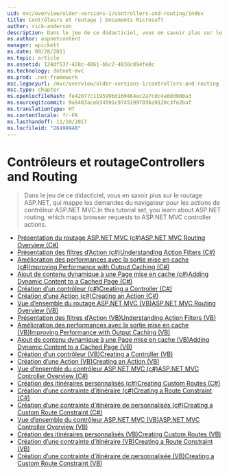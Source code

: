 ```yaml
---
uid: mvc/overview/older-versions-1/controllers-and-routing/index
title: Contrôleurs et routage | Documents Microsoft
author: rick-anderson
description: Dans le jeu de ce didacticiel, vous en savoir plus sur le routage ASP.NET, qui mappe les demandes du navigateur pour les actions de contrôleur ASP.NET MVC.
ms.author: aspnetcontent
manager: wpickett
ms.date: 09/28/2011
ms.topic: article
ms.assetid: 124df537-428c-4861-b6c2-4830c094fe0c
ms.technology: dotnet-mvc
ms.prod: .net-framework
msc.legacyurl: /mvc/overview/older-versions-1/controllers-and-routing
msc.type: chapter
ms.openlocfilehash: fe42077c119599bd169464ec2a7cdc4a0dd008a3
ms.sourcegitcommit: 9a9483aceb34591c97451997036a9120c3fe2baf
ms.translationtype: HT
ms.contentlocale: fr-FR
ms.lasthandoff: 11/10/2017
ms.locfileid: "26499948"
---
```

<a name="controllers-and-routing"></a><span data-ttu-id="6dde0-103">Contrôleurs et routage</span><span class="sxs-lookup"><span data-stu-id="6dde0-103">Controllers and Routing</span></span>
====================
> <span data-ttu-id="6dde0-104">Dans le jeu de ce didacticiel, vous en savoir plus sur le routage ASP.NET, qui mappe les demandes du navigateur pour les actions de contrôleur ASP.NET MVC.</span><span class="sxs-lookup"><span data-stu-id="6dde0-104">In this tutorial set, you learn about ASP.NET routing, which maps browser requests to ASP.NET MVC controller actions.</span></span>


- [<span data-ttu-id="6dde0-105">Présentation du routage ASP.NET MVC (c#)</span><span class="sxs-lookup"><span data-stu-id="6dde0-105">ASP.NET MVC Routing Overview (C#)</span></span>](asp-net-mvc-routing-overview-cs.md)
- [<span data-ttu-id="6dde0-106">Présentation des filtres d’Action (c#)</span><span class="sxs-lookup"><span data-stu-id="6dde0-106">Understanding Action Filters (C#)</span></span>](understanding-action-filters-cs.md)
- [<span data-ttu-id="6dde0-107">Amélioration des performances avec la sortie mise en cache (c#)</span><span class="sxs-lookup"><span data-stu-id="6dde0-107">Improving Performance with Output Caching (C#)</span></span>](improving-performance-with-output-caching-cs.md)
- [<span data-ttu-id="6dde0-108">Ajout de contenu dynamique à une Page mise en cache (c#)</span><span class="sxs-lookup"><span data-stu-id="6dde0-108">Adding Dynamic Content to a Cached Page (C#)</span></span>](adding-dynamic-content-to-a-cached-page-cs.md)
- [<span data-ttu-id="6dde0-109">Création d’un contrôleur (c#)</span><span class="sxs-lookup"><span data-stu-id="6dde0-109">Creating a Controller (C#)</span></span>](creating-a-controller-cs.md)
- [<span data-ttu-id="6dde0-110">Création d’une Action (c#)</span><span class="sxs-lookup"><span data-stu-id="6dde0-110">Creating an Action (C#)</span></span>](creating-an-action-cs.md)
- [<span data-ttu-id="6dde0-111">Vue d’ensemble du routage ASP.NET MVC (VB)</span><span class="sxs-lookup"><span data-stu-id="6dde0-111">ASP.NET MVC Routing Overview (VB)</span></span>](asp-net-mvc-routing-overview-vb.md)
- [<span data-ttu-id="6dde0-112">Présentation des filtres d’Action (VB)</span><span class="sxs-lookup"><span data-stu-id="6dde0-112">Understanding Action Filters (VB)</span></span>](understanding-action-filters-vb.md)
- [<span data-ttu-id="6dde0-113">Amélioration des performances avec la sortie mise en cache (VB)</span><span class="sxs-lookup"><span data-stu-id="6dde0-113">Improving Performance with Output Caching (VB)</span></span>](improving-performance-with-output-caching-vb.md)
- [<span data-ttu-id="6dde0-114">Ajout de contenu dynamique à une Page mise en cache (VB)</span><span class="sxs-lookup"><span data-stu-id="6dde0-114">Adding Dynamic Content to a Cached Page (VB)</span></span>](adding-dynamic-content-to-a-cached-page-vb.md)
- [<span data-ttu-id="6dde0-115">Création d’un contrôleur (VB)</span><span class="sxs-lookup"><span data-stu-id="6dde0-115">Creating a Controller (VB)</span></span>](creating-a-controller-vb.md)
- [<span data-ttu-id="6dde0-116">Création d’une Action (VB)</span><span class="sxs-lookup"><span data-stu-id="6dde0-116">Creating an Action (VB)</span></span>](creating-an-action-vb.md)
- [<span data-ttu-id="6dde0-117">Vue d’ensemble du contrôleur ASP.NET MVC (c#)</span><span class="sxs-lookup"><span data-stu-id="6dde0-117">ASP.NET MVC Controller Overview (C#)</span></span>](aspnet-mvc-controllers-overview-cs.md)
- [<span data-ttu-id="6dde0-118">Création des itinéraires personnalisés (c#)</span><span class="sxs-lookup"><span data-stu-id="6dde0-118">Creating Custom Routes (C#)</span></span>](creating-custom-routes-cs.md)
- [<span data-ttu-id="6dde0-119">Création d’une contrainte d’itinéraire (c#)</span><span class="sxs-lookup"><span data-stu-id="6dde0-119">Creating a Route Constraint (C#)</span></span>](creating-a-route-constraint-cs.md)
- [<span data-ttu-id="6dde0-120">Création d’une contrainte d’itinéraire de personnalisés (c#)</span><span class="sxs-lookup"><span data-stu-id="6dde0-120">Creating a Custom Route Constraint (C#)</span></span>](creating-a-custom-route-constraint-cs.md)
- [<span data-ttu-id="6dde0-121">Vue d’ensemble du contrôleur ASP.NET MVC (VB)</span><span class="sxs-lookup"><span data-stu-id="6dde0-121">ASP.NET MVC Controller Overview (VB)</span></span>](asp-net-mvc-controller-overview-vb.md)
- [<span data-ttu-id="6dde0-122">Création des itinéraires personnalisés (VB)</span><span class="sxs-lookup"><span data-stu-id="6dde0-122">Creating Custom Routes (VB)</span></span>](creating-custom-routes-vb.md)
- [<span data-ttu-id="6dde0-123">Création d’une contrainte d’itinéraire (VB)</span><span class="sxs-lookup"><span data-stu-id="6dde0-123">Creating a Route Constraint (VB)</span></span>](creating-a-route-constraint-vb.md)
- [<span data-ttu-id="6dde0-124">Création d’une contrainte d’itinéraire de personnalisée (VB)</span><span class="sxs-lookup"><span data-stu-id="6dde0-124">Creating a Custom Route Constraint (VB)</span></span>](creating-a-custom-route-constraint-vb.md)
